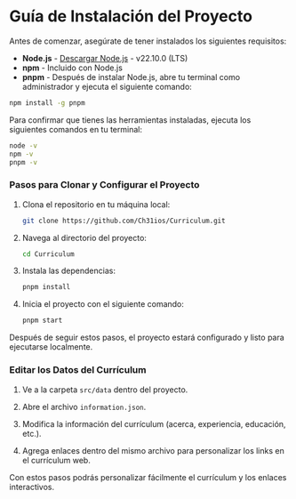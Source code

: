 # Guía de Instalación del Proyecto

Antes de comenzar, asegúrate de tener instalados los siguientes requisitos:

- **Node.js** - [Descargar Node.js](https://nodejs.org/en/download/prebuilt-installer) - v22.10.0 (LTS)
- **npm** - Incluido con Node.js
- **pnpm** - Después de instalar Node.js, abre tu terminal como administrador y ejecuta el siguiente comando:

```bash
npm install -g pnpm
```

Para confirmar que tienes las herramientas instaladas, ejecuta los siguientes comandos en tu terminal:

```bash
node -v
npm -v
pnpm -v
```

### Pasos para Clonar y Configurar el Proyecto

1. Clona el repositorio en tu máquina local:

   ```bash
   git clone https://github.com/Ch31ios/Curriculum.git
   ```

2. Navega al directorio del proyecto:

   ```bash
   cd Curriculum
   ```

3. Instala las dependencias:

   ```bash
   pnpm install
   ```

4. Inicia el proyecto con el siguiente comando:

   ```bash
   pnpm start
   ```

Después de seguir estos pasos, el proyecto estará configurado y listo para ejecutarse localmente.

### Editar los Datos del Currículum

1. Ve a la carpeta `src/data` dentro del proyecto.

2. Abre el archivo `information.json`.

3. Modifica la información del currículum (acerca, experiencia, educación, etc.).

4. Agrega enlaces dentro del mismo archivo para personalizar los links en el currículum web.

Con estos pasos podrás personalizar fácilmente el currículum y los enlaces interactivos.
